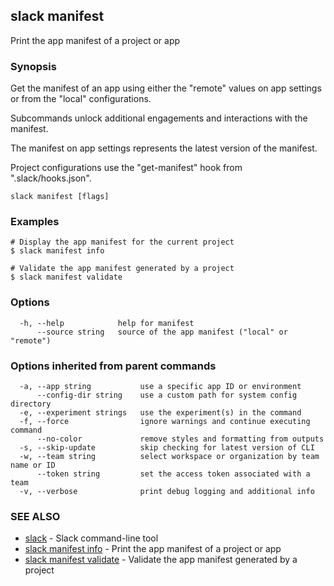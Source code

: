 ## slack manifest

Print the app manifest of a project or app

### Synopsis

Get the manifest of an app using either the "remote" values on app settings
or from the "local" configurations.

Subcommands unlock additional engagements and interactions with the manifest.

The manifest on app settings represents the latest version of the manifest.

Project configurations use the "get-manifest" hook from ".slack/hooks.json".

```
slack manifest [flags]
```

### Examples

```
# Display the app manifest for the current project
$ slack manifest info

# Validate the app manifest generated by a project
$ slack manifest validate
```

### Options

```
  -h, --help            help for manifest
      --source string   source of the app manifest ("local" or "remote")
```

### Options inherited from parent commands

```
  -a, --app string           use a specific app ID or environment
      --config-dir string    use a custom path for system config directory
  -e, --experiment strings   use the experiment(s) in the command
  -f, --force                ignore warnings and continue executing command
      --no-color             remove styles and formatting from outputs
  -s, --skip-update          skip checking for latest version of CLI
  -w, --team string          select workspace or organization by team name or ID
      --token string         set the access token associated with a team
  -v, --verbose              print debug logging and additional info
```

### SEE ALSO

* [slack](slack)	 - Slack command-line tool
* [slack manifest info](slack_manifest_info)	 - Print the app manifest of a project or app
* [slack manifest validate](slack_manifest_validate)	 - Validate the app manifest generated by a project

